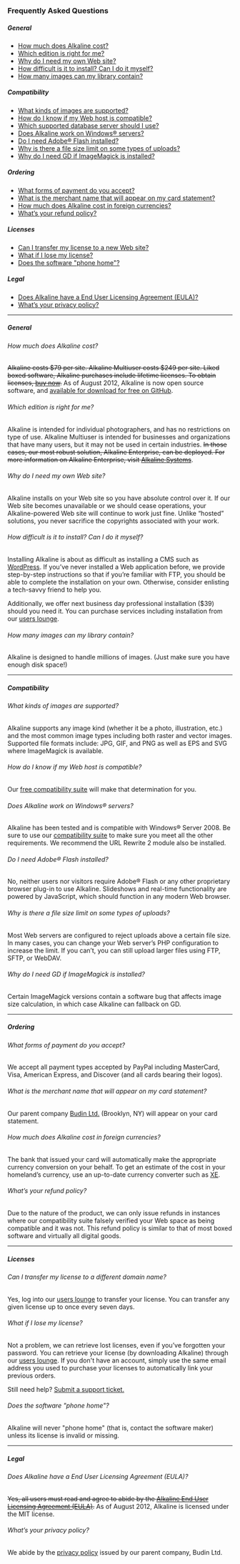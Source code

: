 ### Frequently Asked Questions

<h5>General</h5>

<ul>
	<li><a href="#how-much">How much does Alkaline cost?</a></li>
	<li><a href="#which-edition">Which edition is right for me?</a></li>
	<li><a href="#why-web-site">Why do I need my own Web site?</a></li>
	<li><a href="#how-difficult">How difficult is it to install? Can I do it myself?</a></li>
	<li><a href="#how-many-images">How many images can my library contain?</a></li>
</ul>

<h5>Compatibility</h5>

<ul>
	<li><a href="#image-types">What kinds of images are supported?</a></li>
	<li><a href="#how-compatible">How do I know if my Web host is compatible?</a></li>
	<li><a href="#which-rbdms">Which supported database server should I use?</a></li>
	<li><a href="#alkaline-on-windows">Does Alkaline work on Windows&#0174; servers?</a></li>
	<li><a href="#do-i-need-adobe-flash">Do I need Adobe&#0174; Flash installed?</a></li>
	<li><a href="#file-size-limit-uploads">Why is there a file size limit on some types of uploads?</a></li>
	<li><a href="#gd-plus-im">Why do I need GD if ImageMagick is installed?</a></li>
</ul>

<h5>Ordering</h5>

<ul>
	<li><a href="#what-payment">What forms of payment do you accept?</a></li>
	<li><a href="#what-merchant">What is the merchant name that will appear on my card statement?</a></li>
	<li><a href="#foreign-currency">How much does Alkaline cost in foreign currencies?</a></li>
	<li><a href="#refund-policy">What&#8217;s your refund policy?</a></li>
</ul>

<h5>Licenses</h5>

<ul>
	<li><a href="#transfer-license">Can I transfer my license to a new Web site?</a></li>
	<li><a href="#lost-license">What if I lose my license?</a></li>
	<li><a href="#phone-home">Does the software "phone home"?</a></li>
</ul>

<h5>Legal</h5>

<ul>
	<li><a href="#eula">Does Alkaline have a End User Licensing Agreement (EULA)?</a></li>
	<li><a href="#privacy">What&#8217;s your privacy policy?</a></li>
</ul>

<hr />

##### General

<h6 id="how-much">How much does Alkaline cost?</h6>

<p><strike>Alkaline costs $79 per site. Alkaline Multiuser costs $249 per site. Liked boxed software, Alkaline purchases include lifetime licenses. To obtain licenses, <a href="/buy/">buy now</a>.</strike> As of August 2012, Alkaline is now open source software, and <a href="https://github.com/jacobbudin/Alkaline"> available for download for free on GitHub</a>.</p>

<h6 id="which-edition">Which edition is right for me?</h6>

<p>Alkaline is intended for individual photographers, and has no restrictions on type of use. Alkaline Multiuser is intended for businesses and organizations that have many users, but it may not be used in certain industries. <strike>In those cases, our most robust solution, Alkaline Enterprise, can be deployed. For more information on Alkaline Enterprise, visit <a href="http://www.alkalinesys.com/">Alkaline Systems</a></strike>.</p>

<h6 id="#why-web-site">Why do I need my own Web site?</h6>

<p>Alkaline installs on your Web site so you have absolute control over it. If our Web site becomes unavailable or we should cease operations, your Alkaline-powered Web site will continue to work just fine. Unlike &#8220;hosted&#8221; solutions, you never sacrifice the copyrights associated with your work.</p>

<h6 id="#how-difficult">How difficult is it to install? Can I do it myself?</h6>

<p>Installing Alkaline is about as difficult as installing a CMS such as <a href="http://www.wordpress.org/">WordPress</a>. If you&#8217;ve never installed a Web application before, we provide step-by-step instructions so that if you&#8217;re familiar with FTP, you should be able to complete the installation on your own. Otherwise, consider enlisting a tech-savvy friend to help you.</p>

<p>Additionally, we offer next business day professional installation ($39) should you need it. You can purchase services including installation from our <a href="/licenses/">users lounge</a>.</p>

<h6 id="how-many-images">How many images can my library contain?</h6>

<p>Alkaline is designed to handle millions of images. (Just make sure you have enough disk space!)</p>

<hr />

##### Compatibility

<h6 id="image-types">What kinds of images are supported?</h6>

Alkaline supports any image kind (whether it be a photo, illustration, etc.) and the most common image types including both raster and vector images. Supported file formats include: JPG, GIF, and PNG as well as EPS and SVG where ImageMagick is available. 

<h6 id="how-compatible">How do I know if my Web host is compatible?</h6>

<p>Our <a href="/compatibility/">free compatibility suite</a> will make that determination for you.</p>

<h6 id="alkaline-on-windows">Does Alkaline work on Windows&#0174; servers?</h6>

<p>Alkaline has been tested and is compatible with Windows&#0174; Server 2008. Be sure to use our <a href="/compatibility/"> compatibility suite</a> to make sure you meet all the other requirements. We recommend the URL Rewrite 2 module also be installed.</p>

<h6 id="do-i-need-adobe-flash">Do I need Adobe&#0174; Flash installed?</h6>

<p>No, neither users nor visitors require Adobe&#0174; Flash or any other proprietary browser plug-in to use Alkaline. Slideshows and real-time functionality are powered by JavaScript, which should function in any modern Web browser.</p>

<h6 id="file-size-limit-uploads">Why is there a file size limit on some types of uploads?</h6>

<p>Most Web servers are configured to reject uploads above a certain file size. In many cases, you can change your Web server&#8217;s PHP configuration to increase the limit. If you can&#8217;t, you can still upload larger files using FTP, SFTP, or WebDAV.</p>

<h6 id="gd-plus-im">Why do I need GD if ImageMagick is installed?</h6>

<p>Certain ImageMagick versions contain a software bug that affects image size calculation, in which case Alkaline can fallback on GD.</p>

<hr />

##### Ordering

<h6 id="what-payment">What forms of payment do you accept?</h6>

<p>We accept all payment types accepted by PayPal including MasterCard, Visa, American Express, and Discover (and all cards bearing their logos).</p>

<h6 id="what-merchant">What is the merchant name that will appear on my card statement?</h6>

<p>Our parent company <a href="http://www.budinltd.com/">Budin Ltd.</a> (Brooklyn, NY) will appear on your card statement.</p>

<h6 id="foreign-currency">How much does Alkaline cost in foreign currencies?</h6>

<p>The bank that issued your card will automatically make the appropriate currency conversion on your behalf. To get an estimate of the cost in your homeland&#8217;s currency, use an up-to-date currency converter such as <a href="http://www.xe.com/">XE</a>.</p>

<h6 id="refund-policy">What&#8217;s your refund policy?</h6>

<p>Due to the nature of the product, we can only issue refunds in instances where our compatibility suite falsely verified your Web space as being compatible and it was not. This refund policy is similar to that of most boxed software and virtually all digital goods.</p>

<hr />

##### Licenses

<h6 id="transfer-license">Can I transfer my license to a different domain name?</h6>

<p>Yes, log into our <a href="/users/">users lounge</a> to transfer your license. You can transfer any given license up to once every seven days.</p>

<h6 id="lost-license">What if I lose my license?</h6>

<p>Not a problem, we can retrieve lost licenses, even if you&#8217;ve forgotten your password. You can retrieve your license (by downloading Alkaline) through our <a href="/users/">users lounge</a>. If you don't have an account, simply use the same email address you used to purchase your licenses to automatically link your previous orders.</p>

Still need help? [Submit a support ticket.](/support/)

<h6 id="phone-home">Does the software "phone home"?</h6>

Alkaline will never "phone home" (that is, contact the software maker) unless its license is invalid or missing.

<hr />

##### Legal

<h6 id="eula">Does Alkaline have a End User Licensing Agreement (EULA)?</h6>

<p><strike>Yes, all users must read and agree to abide by the <a href="/eula/">Alkaline End User Licensing Agreement (EULA)</a>.</strike> As of August 2012, Alkaline is licensed under the MIT license.</p>

<h6 id="privacy">What&#8217;s your privacy policy?</h6>

<p>We abide by the <a href="http://www.budinltd.com/privacy/">privacy policy</a> issued by our parent company, Budin Ltd.</p>